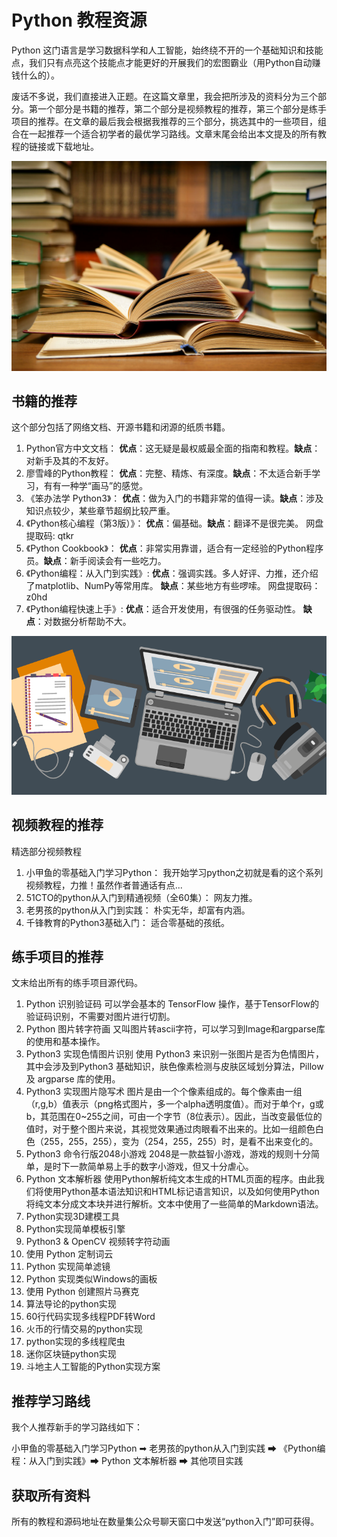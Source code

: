 # Python 教程资源

Python 这门语言是学习数据科学和人工智能，始终绕不开的一个基础知识和技能点，我们只有点亮这个技能点才能更好的开展我们的宏图霸业（用Python自动赚钱什么的）。

废话不多说，我们直接进入正题。在这篇文章里，我会把所涉及的资料分为三个部分。第一个部分是书籍的推荐，第二个部分是视频教程的推荐，第三个部分是练手项目的推荐。在文章的最后我会根据我推荐的三个部分，挑选其中的一些项目，组合在一起推荐一个适合初学者的最优学习路线。文章末尾会给出本文提及的所有教程的链接或下载地址。

![书籍的推荐](/static/01.jpg)

## 书籍的推荐

这个部分包括了网络文档、开源书籍和闭源的纸质书籍。

1. Python官方中文文档：
  **优点**：这无疑是最权威最全面的指南和教程。**缺点**：对新手及其的不友好。
1. 廖雪峰的Python教程：
  **优点**：完整、精炼、有深度。**缺点**：不太适合新手学习，有有一种学“画马”的感觉。
1. 《笨办法学 Python3》：
  **优点**：做为入门的书籍非常的值得一读。**缺点**：涉及知识点较少，某些章节超纲比较严重。
1. 《Python核心编程（第3版）》：
  **优点**：偏基础。**缺点**：翻译不是很完美。
  网盘提取码: qtkr
1. 《Python Cookbook》：
  **优点**：非常实用靠谱，适合有一定经验的Python程序员。**缺点**：新手阅读会有一些吃力。
1. 《Python编程：从入门到实践》:
  **优点**：强调实践。多人好评、力推，还介绍了matplotlib、NumPy等常用库。 **缺点**：某些地方有些啰嗦。
  网盘提取码：z0hd
1. 《Python编程快速上手》:
  **优点**：适合开发使用，有很强的任务驱动性。 **缺点**：对数据分析帮助不大。

![书籍的推荐](/static/02.png)

## 视频教程的推荐

精选部分视频教程

1. 小甲鱼的零基础入门学习Python：
  我开始学习python之初就是看的这个系列视频教程，力推！虽然作者普通话有点...
1. 51CTO的python从入门到精通视频（全60集）：
  网友力推。
1. 老男孩的python从入门到实践：
  朴实无华，却富有内涵。
1. 千锋教育的Python3基础入门：
  适合零基础的孩纸。

## 练手项目的推荐

文末给出所有的练手项目源代码。

1. Python 识别验证码
  可以学会基本的 TensorFlow 操作，基于TensorFlow的验证码识别，不需要对图片进行切割。
1. Python 图片转字符画
  又叫图片转ascii字符，可以学习到Image和argparse库的使用和基本操作。
1. Python3 实现色情图片识别
  使用 Python3 来识别一张图片是否为色情图片，其中会涉及到Python3 基础知识，肤色像素检测与皮肤区域划分算法，Pillow 及 argparse 库的使用。
1. Python3 实现图片隐写术
  图片是由一个个像素组成的。每个像素由一组（r,g,b）值表示（png格式图片，多一个alpha透明度值）。而对于单个r，g或b，其范围在0~255之间，可由一个字节（8位表示）。因此，当改变最低位的值时，对于整个图片来说，其视觉效果通过肉眼看不出来的。比如一组颜色白色（255，255，255），变为（254，255，255）时，是看不出来变化的。
1. Python3 命令行版2048小游戏
  2048是一款益智小游戏，游戏的规则十分简单，是时下一款简单易上手的数字小游戏，但又十分虐心。
1. Python 文本解析器
  使用Python解析纯文本生成的HTML页面的程序。由此我们将使用Python基本语法知识和HTML标记语言知识，以及如何使用Python将纯文本分成文本块并进行解析。文本中使用了一些简单的Markdown语法。
1. Python实现3D建模工具
1. Python实现简单模板引擎
1. Python3 & OpenCV 视频转字符动画
1. 使用 Python 定制词云
1. Python 实现简单滤镜
1. Python 实现类似Windows的画板
1. 使用 Python 创建照片马赛克
1. 算法导论的python实现
1. 60行代码实现多线程PDF转Word
1. 火币的行情交易的python实现
1. python实现的多线程爬虫
1. 迷你区块链python实现
1. 斗地主人工智能的Python实现方案

## 推荐学习路线

我个人推荐新手的学习路线如下：

小甲鱼的零基础入门学习Python ➡ 老男孩的python从入门到实践 ➡ 《Python编程：从入门到实践》➡ Python 文本解析器 ➡ 其他项目实践 

## 获取所有资料

所有的教程和源码地址在数量集公众号聊天窗口中发送“python入门”即可获得。
